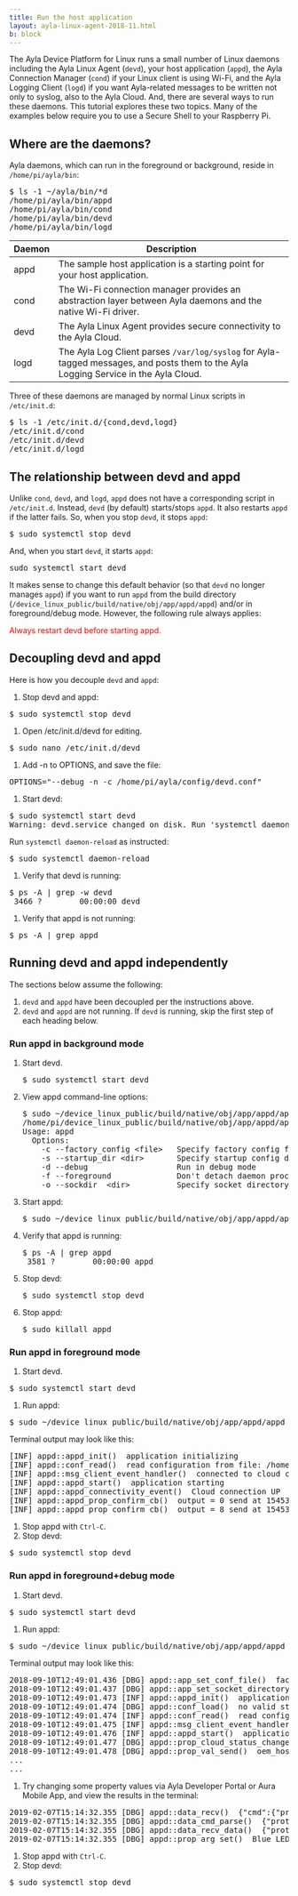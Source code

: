```yaml
---
title: Run the host application
layout: ayla-linux-agent-2018-11.html
b: block
---
```


The Ayla Device Platform for Linux runs a small number of Linux daemons including the Ayla Linux Agent (<code>devd</code>), your host application (<code>appd</code>), the Ayla Connection Manager (<code>cond</code>) if your Linux client is using Wi-Fi, and the Ayla Logging Client (<code>logd</code>) if you want Ayla-related messages to be written not only to syslog, also to the Ayla Cloud. And, there are several ways to run these daemons. This tutorial explores these two topics. Many of the examples below require you to use a Secure Shell to your Raspberry Pi.

## Where are the daemons?

Ayla daemons, which can run in the foreground or background, reside in <code>/home/pi/ayla/bin</code>:

<pre>
$ ls -1 &#126;/ayla/bin/&#42;d
/home/pi/ayla/bin/appd
/home/pi/ayla/bin/cond
/home/pi/ayla/bin/devd
/home/pi/ayla/bin/logd
</pre>

|Daemon|Description|
|-|-|
|appd|The sample host application is a starting point for your host application.|
|cond|The Wi-Fi connection manager provides an abstraction layer between Ayla daemons and the native Wi-Fi driver.|
|devd|The Ayla Linux Agent provides secure connectivity to the Ayla Cloud.|
|logd|The Ayla Log Client parses <code>/var/log/syslog</code> for Ayla-tagged messages, and posts them to the Ayla Logging Service in the Ayla Cloud.

Three of these daemons are managed by normal Linux scripts in <code>/etc/init.d</code>:

<pre>
$ ls -1 /etc/init.d/{cond,devd,logd}
/etc/init.d/cond
/etc/init.d/devd
/etc/init.d/logd
</pre>

## The relationship between devd and appd

Unlike <code>cond</code>, <code>devd</code>, and <code>logd</code>, <code>appd</code> does not have a corresponding script in <code>/etc/init.d</code>. Instead, <code>devd</code> (by default) starts/stops <code>appd</code>. It also restarts <code>appd</code> if the latter fails. So, when you stop <code>devd</code>, it stops <code>appd</code>:

<pre>
$ sudo systemctl stop devd
</pre>

And, when you start <code>devd</code>, it starts <code>appd</code>:

<pre>
sudo systemctl start devd
</pre>

It makes sense to change this default behavior (so that <code>devd</code> no longer manages <code>appd</code>) if you want to run <code>appd</code> from the build directory (<code>/device_linux_public/build/native/obj/app/appd/appd</code>) and/or in foreground/debug mode. However, the following rule always applies:

<span style="color:red;">Always restart devd before starting appd.</span>

## Decoupling devd and appd

Here is how you decouple <code>devd</code> and <code>appd</code>:

1. Stop devd and appd:
<pre>
$ sudo systemctl stop devd
</pre>
1. Open /etc/init.d/devd for editing.
<pre>
$ sudo nano /etc/init.d/devd
</pre>
1. Add -n to OPTIONS, and save the file:
<pre>
OPTIONS="--debug -n -c /home/pi/ayla/config/devd.conf"
</pre>
1. Start devd:
<pre>
$ sudo systemctl start devd
Warning: devd.service changed on disk. Run 'systemctl daemon-reload' to reload units.
</pre>
Run <code>systemctl daemon-reload</code> as instructed:
<pre>
$ sudo systemctl daemon-reload
</pre>
1. Verify that devd is running:
<pre>
$ ps -A | grep -w devd
 3466 ?        00:00:00 devd
</pre>
1. Verify that appd is not running:
<pre>
$ ps -A | grep appd
</pre>

## Running devd and appd independently

The sections below assume the following:
1. <code>devd</code> and <code>appd</code> have been decoupled per the instructions above.
1. <code>devd</code> and <code>appd</code> are not running. If <code>devd</code> is running, skip the first step of each heading below.

### Run appd in background mode

<ol>
<li>Start devd.
<pre>
$ sudo systemctl start devd
</pre>
</li>
<li>View appd command-line options:
<pre>
$ sudo ~/device_linux_public/build/native/obj/app/appd/appd -h
/home/pi/device_linux_public/build/native/obj/app/appd/appd: invalid option -- 'h'
Usage: appd
  Options:
    -c --factory_config &lt;file&gt;   Specify factory config file
    -s --startup_dir &lt;dir&gt;       Specify startup config directory
    -d --debug                   Run in debug mode
    -f --foreground              Don't detach daemon process, run in foreground
    -o --sockdir  &lt;dir&gt;          Specify socket directory
</pre>
</li>
<li>Start appd:
<pre>
$ sudo &#126;/device_linux_public/build/native/obj/app/appd/appd -c /home/pi/ayla/config/appd.conf
</pre>
</li>
<li>Verify that appd is running:
<pre>
$ ps -A | grep appd
 3581 ?        00:00:00 appd
</pre>
</li>
<li>Stop devd:
<pre>
$ sudo systemctl stop devd
</pre>
</li>
<li>Stop appd:
<pre>
$ sudo killall appd
</pre>
</li>
</ol>

### Run appd in foreground mode

1. Start devd.
<pre>
$ sudo systemctl start devd
</pre>
1. Run appd:
<pre>
$ sudo &#126;/device_linux_public/build/native/obj/app/appd/appd -f -c /home/pi/ayla/config/appd.conf
</pre>
Terminal output may look like this:
<pre>
[INF] appd::appd_init()  application initializing
[INF] appd::conf_read()  read configuration from file: /home/pi/ayla/config/appd.conf.startup
[INF] appd::msg_client_event_handler()  connected to cloud client
[INF] appd::appd_start()  application starting
[INF] appd::appd_connectivity_event()  Cloud connection UP
[INF] appd::appd_prop_confirm_cb()  output = 0 send at 1545320451361 to dests 1 succeeded
[INF] appd::appd_prop_confirm_cb()  output = 8 send at 1545320452132 to dests 1 succeeded
</pre>
1. Stop appd with <code>Ctrl-C</code>.
1. Stop devd:
<pre>
$ sudo systemctl stop devd
</pre>

### Run appd in foreground+debug mode

1. Start devd.
<pre>
$ sudo systemctl start devd
</pre>
1. Run appd:
<pre>
$ sudo &#126;/device_linux_public/build/native/obj/app/appd/appd -f -d -c /home/pi/ayla/config/appd.conf
</pre>
Terminal output may look like this:
<pre>
2018-09-10T12:49:01.436 [DBG] appd::app_set_conf_file()  factory config: /home/pi/ayla/config/appd.conf, startup config dir: default
2018-09-10T12:49:01.437 [DBG] appd::app_set_socket_directory()  socket dir: /run
2018-09-10T12:49:01.473 [INF] appd::appd_init()  application initializing
2018-09-10T12:49:01.474 [DBG] appd::conf_load()  no valid startup config: /home/pi/ayla/config/appd.conf.startup
2018-09-10T12:49:01.474 [INF] appd::conf_read()  read configuration from file: /home/pi/ayla/config/appd.conf
2018-09-10T12:49:01.475 [INF] appd::msg_client_event_handler()  connected to cloud client
2018-09-10T12:49:01.476 [INF] appd::appd_start()  application starting
2018-09-10T12:49:01.477 [DBG] appd::prop_cloud_status_changed()  resending prop: oem_host_version
2018-09-10T12:49:01.478 [DBG] appd::prop_val_send()  oem_host_version
...
...
</pre>
1. Try changing some property values via Ayla Developer Portal or Aura Mobile App, and view the results in the terminal:
<pre>
2019-02-07T15:14:32.355 [DBG] appd::data_recv()  {"cmd":{"proto":"data","id":1,"op":"prop_update","args":[{"property":{"base_type":"boolean","name":"Blue_LED","value":0}}],"opts":{"source":1}}}
2019-02-07T15:14:32.355 [DBG] appd::data_cmd_parse()  {"proto":"data","id":1,"op":"prop_update","args":[{"property":{"base_type":"boolean","name":"Blue_LED","value":0}}],"opts":{"source":1}}, protocol data
2019-02-07T15:14:32.355 [DBG] appd::data_recv_data()  {"proto":"data","id":1,"op":"prop_update","args":[{"property":{"base_type":"boolean","name":"Blue_LED","value":0}}],"opts":{"source":1}}, recv_request_id 1
2019-02-07T15:14:32.355 [DBG] appd::prop_arg_set()  Blue_LED = 0
</pre>
1. Stop appd with <code>Ctrl-C</code>.
1. Stop devd:
<pre>
$ sudo systemctl stop devd
</pre>
